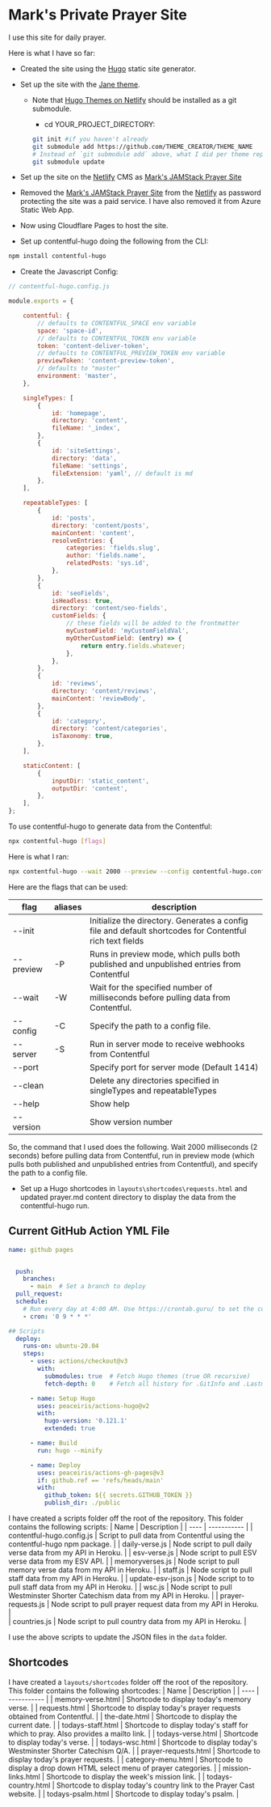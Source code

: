 # Mark's Private Prayer Site

I use this site for daily prayer.  

Here is what I have so far:  

- Created the site using the [Hugo](https://gohugo.io/) static site generator.
- Set up the site with the [Jane theme](https://github.com/xianmin/hugo-theme-jane).  
  - Note that [Hugo Themes on Netlify](https://docs.netlify.com/configure-builds/common-configurations/hugo/#hugo-themes) should be installed as a git submodule.
    - cd YOUR_PROJECT_DIRECTORY:

    ```bash
    git init #if you haven't already
    git submodule add https://github.com/THEME_CREATOR/THEME_NAME
    # Instead of `git submodule add` above, what I did per theme repo readme: git clone https://github.com/xianmin/hugo-theme-jane.git --depth=1 themes/jane
    git submodule update
    ```

- Set up the site on the [Netlify](https://www.netlify.com/) CMS as [Mark's JAMStack Prayer Site](https://m2prayer.netlify.app/)
- Removed the [Mark's JAMStack Prayer Site](https://m2prayer.netlify.app/) from the [Netlify](https://www.netlify.com/) as password protecting the site was a paid service. I have also removed it from Azure Static Web App.
- Now using Cloudflare Pages to host the site.

- Set up contentful-hugo doing the following from the CLI:

```bash
npm install contentful-hugo
```

- Create the Javascript Config:  

```javascript
// contentful-hugo.config.js

module.exports = {

    contentful: {
        // defaults to CONTENTFUL_SPACE env variable
        space: 'space-id',
        // defaults to CONTENTFUL_TOKEN env variable
        token: 'content-deliver-token',
        // defaults to CONTENTFUL_PREVIEW_TOKEN env variable
        previewToken: 'content-preview-token',
        // defaults to "master"
        environment: 'master',
    },

    singleTypes: [
        {
            id: 'homepage',
            directory: 'content',
            fileName: '_index',
        },
        {
            id: 'siteSettings',
            directory: 'data',
            fileName: 'settings',
            fileExtension: 'yaml', // default is md
        },
    ],

    repeatableTypes: [
        {
            id: 'posts',
            directory: 'content/posts',
            mainContent: 'content',
            resolveEntries: {
                categories: 'fields.slug',
                author: 'fields.name',
                relatedPosts: 'sys.id',
            },
        },
        {
            id: 'seoFields',
            isHeadless: true,
            directory: 'content/seo-fields',
            customFields: {
                // these fields will be added to the frontmatter
                myCustomField: 'myCustomFieldVal',
                myOtherCustomField: (entry) => {
                    return entry.fields.whatever;
                },
            },
        },
        {
            id: 'reviews',
            directory: 'content/reviews',
            mainContent: 'reviewBody',
        },
        {
            id: 'category',
            directory: 'content/categories',
            isTaxonomy: true,
        },
    ],

    staticContent: [
        {
            inputDir: 'static_content',
            outputDir: 'content',
        },
    ],
};
```

To use contentful-hugo to generate data from the Contentful:

```bash
npx contentful-hugo [flags]
```

Here is what I ran:  

```bash
npx contentful-hugo --wait 2000 --preview --config contentful-hugo.config.js
```

Here are the flags that can be used:

| flag      | aliases | description                                                                                              |
| --------- | ------- | -------------------------------------------------------------------------------------------------------- |
| --init    |         | Initialize the directory. Generates a config file and default shortcodes for Contentful rich text fields |
| --preview | -P      | Runs in preview mode, which pulls both published and unpublished entries from Contentful                 |
| --wait    | -W      | Wait for the specified number of milliseconds before pulling data from Contentful.                       |
| --config  | -C      | Specify the path to a config file.                                                                       |
| --server  | -S      | Run in server mode to receive webhooks from Contentful                                                   |
| --port    |         | Specify port for server mode (Default 1414)                                                              |
| --clean   |         | Delete any directories specified in singleTypes and repeatableTypes                                      |
| --help    |         | Show help                                                                                                |
| --version |         | Show version number                                                                                      |
  
So, the command that I used does the following. Wait 2000 milliseconds (2 seconds) before pulling data from Contentful, run in preview mode (which pulls both published and unpublished entries from Contentful), and specify the path to a config file.  

- Set up a Hugo shortcodes in `layouts\shortcodes\requests.html` and updated prayer.md content directory to display the data from the contentful-hugo run.  





## Current GitHub Action YML File

```yaml
name: github pages


  push:
    branches:
      - main  # Set a branch to deploy
  pull_request:
  schedule:
    # Run every day at 4:00 AM. Use https://crontab.guru/ to set the correct time.
    - cron: '0 9 * * *'  

## Scripts
  deploy:
    runs-on: ubuntu-20.04
    steps:
      - uses: actions/checkout@v3
        with:
          submodules: true  # Fetch Hugo themes (true OR recursive)
          fetch-depth: 0    # Fetch all history for .GitInfo and .Lastmod

      - name: Setup Hugo
        uses: peaceiris/actions-hugo@v2
        with:
          hugo-version: '0.121.1'
          extended: true

      - name: Build
        run: hugo --minify

      - name: Deploy
        uses: peaceiris/actions-gh-pages@v3
        if: github.ref == 'refs/heads/main'
        with:
          github_token: ${{ secrets.GITHUB_TOKEN }}
          publish_dir: ./public

```

I have created a scripts folder off the root of the repository. This folder contains the following scripts:
| Name | Description |
| ---- | ----------- |
| contentful-hugo.config.js | Script to pull data from Contentful using the contentful-hugo npm package. |
| daily-verse.js | Node script to pull daily verse data from my API in Heroku. |
| esv-verse.js | Node script to pull ESV verse data from my ESV API. |
| memoryverses.js | Node script to pull memory verse data from my API in Heroku. |
| staff.js | Node script to pull staff data from my API in Heroku. |
| update-esv-json.js | Node script to to pull staff data from my API in Heroku. |
| wsc.js | Node script to pull Westminster Shorter Catechism data from my API in Heroku. |
| prayer-requests.js | Node script to pull prayer request data from my API in Heroku. |  
| countries.js | Node script to pull country data from my API in Heroku. |

I use the above scripts to update the JSON files in the `data` folder.  

## Shortcodes

I have created a `layouts/shortcodes` folder off the root of the repository. This folder contains the following shortcodes:
| Name | Description |
| ---- | ----------- |
| memory-verse.html | Shortcode to display today's memory verse. |
| requests.html | Shortcode to display today's prayer requests obtained from Contentful. |
| the-date.html | Shortcode to display the current date. |
| todays-staff.html | Shortcode to display today's staff for which to pray. Also provides a mailto link. |
| todays-verse.html | Shortcode to display today's verse. |
| todays-wsc.html | Shortcode to display today's Westminster Shorter Catechism Q/A. |
| prayer-requests.html | Shortcode to display today's prayer requests. |
| category-menu.html | Shortcode to display a drop down HTML select menu of prayer categories. |
| mission-links.html | Shortcode to display the week's mission link. |
| todays-country.html | Shortcode to display today's country link to the Prayer Cast website. |
| todays-psalm.html | Shortcode to display today's psalm. |

